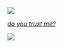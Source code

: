 ![](https://cdn.discordapp.com/emojis/736029244466921484.gif?size=96&quality=lossless)

*[do you trust me?](https://dustysupport.tech/)*  

<div align='left'>
<img src='https://komarev.com/ghpvc/?username=thenyan&color=blueviolet'>
</div>
